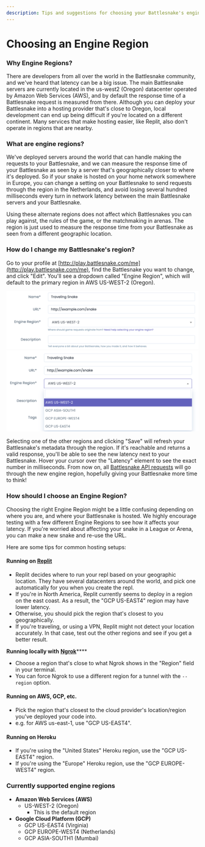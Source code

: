 ```yaml
---
description: Tips and suggestions for choosing your Battlesnake's engine region.
---
```


# Choosing an Engine Region

### Why Engine Regions?

There are developers from all over the world in the Battlesnake community, and we've heard that latency can be a big issue. The main Battlesnake servers are currently located in the us-west2 (Oregon) datacenter operated by Amazon Web Services (AWS), and by default the response time of a Battlesnake request is measured from there. Although you can deploy your Battlesnake into a hosting provider that's close to Oregon, local development can end up being difficult if you're  located on a different continent. Many services that make hosting easier, like Replit, also don't operate in regions that are nearby.

### What are engine regions?

We've deployed servers around the world that can handle making the requests to your Battlesnake, and we can measure the response time of your Battlesnake as seen by a server that's geographically closer to where it's deployed. So if your snake is hosted on your home network somewhere in Europe, you can change a setting on your Battlesnake to send requests through the region in the Netherlands, and avoid losing several hundred milliseconds every turn in network latency between the main Battlesnake servers and your Battlesnake.

Using these alternate regions does not affect which Battlesnakes you can play against, the rules of the game, or the matchmaking in arenas. The region is just used to measure the response time from your Battlesnake as seen from a different geographic location.

### How do I change my Battlesnake's region?

Go to your profile at [http://play.battlesnake.com/me](http://play.battlesnake.com/me), find the Battlesnake you want to change, and click "Edit". You'll see a dropdown called "Engine Region", which will default to the primary region in AWS US-WEST-2 (Oregon).

![Editing your Battlesnake](<../.gitbook/assets/Screen Shot 2021-11-18 at 3.00.17 PM.png>) ![Options for a Battlesnake's Engine Region](<../.gitbook/assets/Screen Shot 2021-11-18 at 3.00.24 PM.png>)

Selecting one of the other regions and clicking "Save" will refresh your Battlesnake's metadata through the region. If it's reachable and returns a valid response, you'll be able to see the new latency next to your Battlesnake. Hover your cursor over the "Latency" element to see the exact number in milliseconds. From now on, all [Battlesnake API requests](api/) will go through the new engine region, hopefully giving your Battlesnake more time to think!

### How should I choose an Engine Region?

Choosing the right Engine Region might be a little confusing depending on where you are, and where your Battlesnake is hosted. We highly encourage testing with a few different Engine Regions to see how it affects your latency. If you're worried about affecting your snake in a League or Arena, you can make a new snake and re-use the URL.

Here are some tips for common hosting setups:

#### Running on [Replit](https://replit.com)

* Replit decides where to run your repl based on your geographic location. They have several datacenters around the world, and pick one automatically for you when you create the repl.
* If you're in North America, Replit currently seems to deploy in a region on the east coast. As a result, the "GCP US-EAST4" region may have lower latency.
* Otherwise, you should pick the region that's closest to you geographically.
* If you're traveling, or using a VPN, Replit might not detect your location accurately. In that case, test out the other regions and see if you get a better result.

**Running locally with** [**Ngrok**](https://ngrok.com)****

* Choose a region that's close to what Ngrok shows in the "Region" field in your terminal.
* You can force Ngrok to use a different region for a tunnel with the `--region` option.

#### Running on AWS, GCP, etc.

* Pick the region that's closest to the cloud provider's location/region you've deployed your code into.
* e.g. for AWS us-east-1, use "GCP US-EAST4".

#### Running on Heroku

* If you're using the "United States" Heroku region, use the "GCP US-EAST4" region.
* If you're using the "Europe" Heroku region, use the "GCP EUROPE-WEST4" region.

### Currently supported engine regions

* **Amazon Web Services (AWS)**
  * US-WEST-2 (Oregon)
    * This is the default region
* **Google Cloud Platform (GCP)**
  * GCP US-EAST4 (Virginia)
  * GCP EUROPE-WEST4 (Netherlands)
  * GCP ASIA-SOUTH1 (Mumbai)
